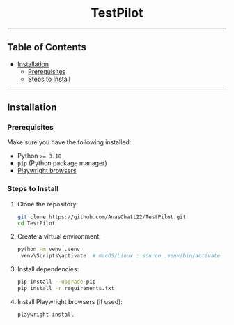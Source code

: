 <h1 align="center">
  <br>
  TestPilot
  <br>
</h1>

---

## Table of Contents

- [Installation](#installation)
  - [Prerequisites](#prerequisites)
  - [Steps to Install](#steps-to-install)

---

## Installation

### Prerequisites

Make sure you have the following installed:

- Python `>= 3.10`
- `pip` (Python package manager)
- [Playwright browsers](https://playwright.dev/python/docs/intro)

### Steps to Install

1. Clone the repository:

    ```bash
    git clone https://github.com/AnasChatt22/TestPilot.git
    cd TestPilot
    ```

2. Create a virtual environment:

    ```bash
    python -m venv .venv
    .venv\Scripts\activate  # macOS/Linux : source .venv/bin/activate
    ```

3. Install dependencies:

    ```bash
    pip install --upgrade pip
    pip install -r requirements.txt
    ```
4. Install Playwright browsers (if used):

    ```bash
    playwright install
    ```




